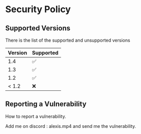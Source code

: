 # Security Policy

## Supported Versions

There is the list of the supported and unsupported versions

| Version | Supported          |
| ------- | ------------------ |
|   1.4   | :white_check_mark: |
|   1.3   | :white_check_mark: |
|   1.2   | :white_check_mark: |
| < 1.2   | :x:                |

## Reporting a Vulnerability

How to report a vulnerability.

Add me on discord : alexis.mp4 and send me the vulnerability.

